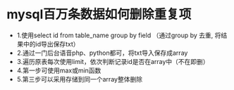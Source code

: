 # mysql百万条数据如何删除重复项

* 1.使用select id from table_name group by field （通过group by 去重, 将结果中的id导出保存txt）
* 2.通过一门后台语音php、python都可，将txt导入保存成array
* 3.遍历原表每次使用limit，依次判断记录id是否在array中（不在即删）
* 4.第一步可使用max或min函数
* 5.第三步可以采用存储到同一个array整体删除
